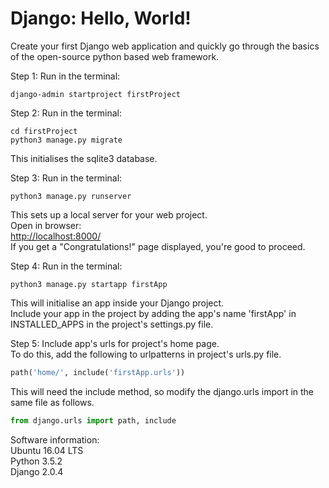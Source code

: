 # Django: Hello, World!
Create your first Django web application and quickly go through the basics of the open-source python based web framework.


Step 1: Run in the terminal:
```shell
django-admin startproject firstProject
```


Step 2: Run in the terminal:
```shell
cd firstProject
python3 manage.py migrate
```
This initialises the sqlite3 database.


Step 3: Run in the terminal:
```shell
python3 manage.py runserver
```
This sets up a local server for your web project.  
Open in browser:  
<http://localhost:8000/>  
If you get a "Congratulations!" page displayed, you're good to proceed.


Step 4: Run in the terminal:
```shell
python3 manage.py startapp firstApp
```
This will initialise an app inside your Django project.  
Include your app in the project by adding the app's name 'firstApp' in INSTALLED_APPS in the project's settings.py file.


Step 5: Include app's urls for project's home page.  
To do this, add the following to urlpatterns in project's urls.py file.
```python
path('home/', include('firstApp.urls'))
```
This will need the include method, so modify the django.urls import in the same file as follows.
```python
from django.urls import path, include
```

Software information:  
Ubuntu 16.04 LTS  
Python 3.5.2  
Django 2.0.4